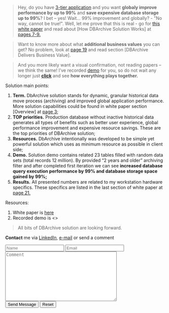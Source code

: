 >Hey, do you have <a href="https://en.wikipedia.org/wiki/Multitier_architecture#Three-tier_architecture" target="_blank">3-tier application</a> and you want **globaly improve performance by up to 99%** and **save expensive database storage up to 99%**? I bet – yes! Wait... 99% improvement and globally? - "No way, cannot be true!". Well, let me prove that this is real - go for <a href="DbArchive.pdf" target="_blank">this white paper</a> and read about [How DBArchive Solution Works] at <a href="DbArchive.pdf" target="_blank">pages 7-9.</a>

>Want to know more about what **additional business values** you can get? No problem, look at <a href="DbArchive.pdf" target="_blank">page 19</a> and read section [DBArchive Delivers Business Value].

>And you more likely want a visual confirmation, not reading papers – we think the same! I’ve recorded <a href="DbArchive.pdf" target="_blank">demo</a> for you, so do not wait any longer just <a href="DbArchive.pdf" target="_blank">**click**</a> and see **how everything plays together.**

Solution main points:
1. **Term.** DbArchive solution stands for dynamic, granular historical data move process (archiving) and improved global application performance. More solution capabilities could be found in white paper section [Overview] at <a href="DbArchive.pdf" target="_blank">page 3</a>;
2. **TOP priorities.** Production database without inactive historical data generates all types of benefits such as better user experience, global performance improvement and expensive resource savings. These are the top priorities of DBArchive solution;
3. **Resources.** DbArchive intentionally was developed to be simple yet powerful solution which uses as minimum resource as possible in client side;
4. **Demo.** Solution demo contains related 23 tables filled with random data sets (total records 12 million). By provided “2 years and older” archiving filter and after completed first iteration we can see **increased database query execution performance by 99% and database storage space gained by 99%;**
5. **Results.** All presented numbers are related to my workstation hardware specifics. These specifics are listed in the last section of white paper at <a href="DbArchive.pdf" target="_blank">page 21.</a>

Resources:
1. White paper is <a href="DbArchive.pdf" target="_blank">here</a>
2. Recorded demo is <<here>>

> All bits of DBArchive solution are looking forward.

**Contact** me via <a href="https://www.linkedin.com/in/tomasmalukas" target="_blank">LinkedIn</a>, <a href="mailto:tomas.malukas.work@gmail.com?Subject=DBArchive" target="_top">e-mail</a> or send a comment
<form name="gform" id="gform" enctype="text/plain" action="https://docs.google.com/forms/d/e/1FAIpQLScejPiq9yLj1hyQjFAkQCLBaZhAE_lLcitoONIr5FO0Ib6j8g/formResponse" target="hidden_iframe" onsubmit="submitted=true;">
  <input type="text" placeholder="Name" name="entry.1175739595" id="entry.1175739595"> <input type="text" placeholder="Email" name="entry.225799204" id="entry.225799204">
  <br/>
  <textarea placeholder="Comment" name="entry.207423772" id="entry.207423772" cols="41" rows="10"></textarea>
  <br/>
  <input type="submit" value="Send Message" id="SubmitButton">
  <input type="reset" value="Reset">
</form>

<iframe name="hidden_iframe" id="hidden_iframe" style="display:none;" onload="if(submitted) {}"></iframe>
<script src="https://code.jquery.com/jquery-3.1.1.min.js"></script>
<script type="text/javascript">var submitted=false;</script>
<script type="text/javascript">
$('#gform').on('submit', function(e) {  
  $('#entry.207423772').val('Thank You! Your Comment Has Been Submitted Successfully.');
  $('#entry.207423772').text('Thank You! Your Comment Has Been Submitted Successfully.');
  $(':input[type="submit"]').prop('disabled', true);
});

$('#gform').on('reset', function(e) {
  $(':input[type="submit"]').prop('disabled', false);
});
</script>
